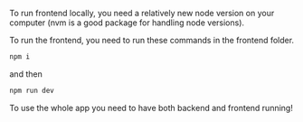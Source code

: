 To run frontend locally, you need a relatively new node version on your computer (nvm is a good package for handling node versions).

To run the frontend, you need to run these commands in the frontend folder.

```bash
npm i
```

and then

```bash
npm run dev
```

To use the whole app you need to have both backend and frontend running!
